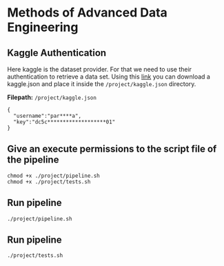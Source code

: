 # Methods of Advanced Data Engineering


## Kaggle Authentication
Here kaggle is the dataset provider. For that we need to use their authentication to retrieve a data set.
Using this [link](https://www.kaggle.com/settings) you can download a kaggle.json and place it inside the `/project/kaggle.json`
directory.

**Filepath:** `/project/kaggle.json`

```
{
  "username":"par****a",
  "key":"dc5c*******************01"
}
```

## Give an execute permissions to the script file of the pipeline
```
chmod +x ./project/pipeline.sh
chmod +x ./project/tests.sh
```

## Run pipeline 
```
./project/pipeline.sh
```

## Run pipeline 
```
./project/tests.sh
```